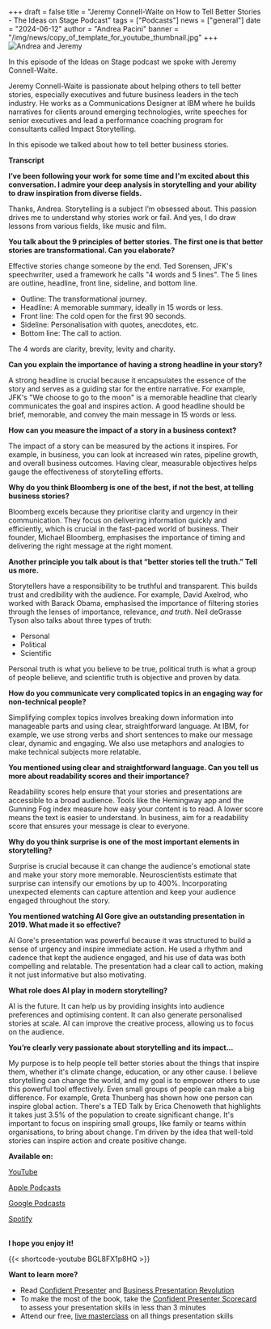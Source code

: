 +++
draft = false
title = "Jeremy Connell-Waite on How to Tell Better Stories - The Ideas on Stage Podcast"
tags = ["Podcasts"]
news = ["general"]
date = "2024-06-12"
author = "Andrea Pacini"
banner = "/img/news/copy_of_template_for_youtube_thumbnail.jpg"
+++
![Andrea and Jeremy](/img/news/copy_of_template_for_youtube_thumbnail.jpg "Andrea and Jeremy")

In this episode of the Ideas on Stage podcast we spoke with Jeremy Connell-Waite.

Jeremy Connell-Waite is passionate about helping others to tell better stories, especially executives and future business leaders in the tech industry. He works as a Communications Designer at IBM where he builds narratives for clients around emerging technologies, write speeches for senior executives and lead a performance coaching program for consultants called Impact Storytelling. 

In this episode we talked about how to tell better business stories. 

**Transcript**

**I’ve been following your work for some time and I'm excited about this conversation. I admire your deep analysis in storytelling and your ability to draw inspiration from diverse fields.** 

Thanks, Andrea. Storytelling is a subject I’m obsessed about. This passion drives me to understand why stories work or fail. And yes, I do draw lessons from various fields, like music and film. 

**You talk about the 9 principles of better stories. The first one is that better stories are transformational. Can you elaborate?** 

Effective stories change someone by the end. Ted Sorensen, JFK's speechwriter, used a framework he calls "4 words and 5 lines". The 5 lines are outline, headline, front line, sideline, and bottom line. 

* Outline: The transformational journey.
* Headline: A memorable summary, ideally in 15 words or less.
* Front line: The cold open for the first 90 seconds.
* Sideline: Personalisation with quotes, anecdotes, etc.
* Bottom line: The call to action.

The 4 words are clarity, brevity, levity and charity. 

**Can you explain the importance of having a strong headline in your story?**

A strong headline is crucial because it encapsulates the essence of the story and serves as a guiding star for the entire narrative. For example, JFK's "We choose to go to the moon" is a memorable headline that clearly communicates the goal and inspires action. A good headline should be brief, memorable, and convey the main message in 15 words or less.

**How can you measure the impact of a story in a business context?**

The impact of a story can be measured by the actions it inspires. For example, in business, you can look at increased win rates, pipeline growth, and overall business outcomes. Having clear, measurable objectives helps gauge the effectiveness of storytelling efforts.

**Why do you think Bloomberg is one of the best, if not the best, at telling business stories?**

Bloomberg excels because they prioritise clarity and urgency in their communication. They focus on delivering information quickly and efficiently, which is crucial in the fast-paced world of business. Their founder, Michael Bloomberg, emphasises the importance of timing and delivering the right message at the right moment.

**Another principle you talk about is that “better stories tell the truth.” Tell us more.** 

Storytellers have a responsibility to be truthful and transparent. This builds trust and credibility with the audience. For example, David Axelrod, who worked with Barack Obama, emphasised the importance of filtering stories through the lenses of importance, relevance, *and truth*. Neil deGrasse Tyson also talks about three types of truth: 

* Personal 
* Political 
* Scientific 

Personal truth is what you believe to be true, political truth is what a group of people believe, and scientific truth is objective and proven by data.

**How do you communicate very complicated topics in an engaging way for non-technical people?**

Simplifying complex topics involves breaking down information into manageable parts and using clear, straightforward language. At IBM, for example, we use strong verbs and short sentences to make our message clear, dynamic and engaging. We also use metaphors and analogies to make technical subjects more relatable. 

**You mentioned using clear and straightforward language. Can you tell us more about readability scores and their importance?**

Readability scores help ensure that your stories and presentations are accessible to a broad audience. Tools like the Hemingway app and the Gunning Fog index measure how easy your content is to read. A lower score means the text is easier to understand. In business, aim for a readability score that ensures your message is clear to everyone.

**Why do you think surprise is one of the most important elements in storytelling?**

Surprise is crucial because it can change the audience's emotional state and make your story more memorable. Neuroscientists estimate that surprise can intensify our emotions by up to 400%. Incorporating unexpected elements can capture attention and keep your audience engaged throughout the story.

**You mentioned watching Al Gore give an outstanding presentation in 2019. What made it so effective?**

Al Gore's presentation was powerful because it was structured to build a sense of urgency and inspire immediate action. He used a rhythm and cadence that kept the audience engaged, and his use of data was both compelling and relatable. The presentation had a clear call to action, making it not just informative but also motivating.

**What role does AI play in modern storytelling?** 

AI is the future. It can help us by providing insights into audience preferences and optimising content. It can also generate personalised stories at scale. AI can improve the creative process, allowing us to focus on the audience.

**You’re clearly very passionate about storytelling and its impact…**

My purpose is to help people tell better stories about the things that inspire them, whether it's climate change, education, or any other cause. I believe storytelling can change the world, and my goal is to empower others to use this powerful tool effectively. Even small groups of people can make a big difference. For example, Greta Thunberg has shown how one person can inspire global action. There's a TED Talk by Erica Chenoweth that highlights it takes just 3.5% of the population to create significant change. It's important to focus on inspiring small groups, like family or teams within organisations, to bring about change. I'm driven by the idea that well-told stories can inspire action and create positive change.

**Available on:** 

[YouTube](https://youtu.be/BGL8FX1p8HQ)

[Apple Podcasts](https://podcasts.apple.com/us/podcast/60-jeremy-connell-waite-on-how-to-tell-better-stories/id1506050111?i=1000658767637)

[Google Podcasts ](https://podcasts.google.com/feed/aHR0cHM6Ly9hbmNob3IuZm0vcy8xYTRjNGFjYy9wb2RjYXN0L3Jzcw/episode/OGJiNTRiNTItN2RmNC00ZWI5LWI1YzktNDI0YmQ3N2EwN2Iz?sa=X&ved=0CAUQkfYCahcKEwjY6ua-_9WGAxUAAAAAHQAAAAAQAQ)

[Spotify](https://open.spotify.com/episode/1Rky9Rna2Px8cwpmjuKRuV)

\
**I hope you enjoy it!**

{{< shortcode-youtube BGL8FX1p8HQ >}}

**Want to learn more?** 

* Read [Confident Presenter](https://www.ideasonstage.com/resources/confident-presenter-book/) and [Business Presentation Revolution ](https://www.ideasonstage.com/business-presentation-revolution/book/)
* To make the most of the book, take the [Confident Presenter Scorecard](https://ideasonstage.com/score) to assess your presentation skills in less than 3 minutes
* Attend our free, [live masterclass](http://ideasonstageuk.eventbrite.com/) on all things presentation skills
